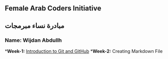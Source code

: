 ## Female Arab Coders Initiative
## مبادرة نساء مبرمجات
### Name: Wijdan Abdullh
*__Week-1:__
   [Introduction to Git and GitHub](https://github.com/wijdanabdullh/udemy-git)
*__Week-2:__
   Creating Markdown File

